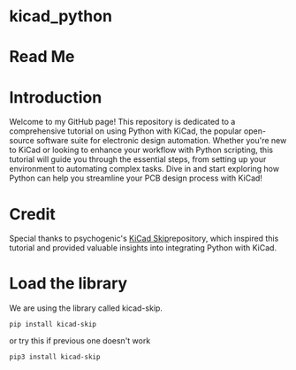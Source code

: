 # kicad_python 
# Read Me
# Introduction
Welcome to my GitHub page! This repository is dedicated to a comprehensive tutorial on using Python with KiCad, the popular open-source software suite for electronic design automation. Whether you're new to KiCad or looking to enhance your workflow with Python scripting, this tutorial will guide you through the essential steps, from setting up your environment to automating complex tasks. Dive in and start exploring how Python can help you streamline your PCB design process with KiCad!
# Credit
Special thanks to psychogenic's [KiCad Skip](https://github.com/psychogenic/kicad-skip?tab=readme-ov-file)repository, which inspired this tutorial and provided valuable insights into integrating Python with KiCad.
# Load the library
We are using the library called kicad-skip.

`pip install kicad-skip`

or try this if previous one doesn't work

`pip3 install kicad-skip`







